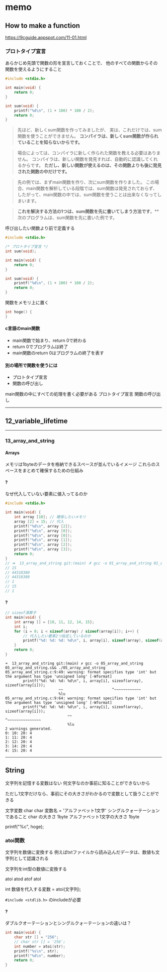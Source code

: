 # memo

## How to make a function
https://9cguide.appspot.com/11-01.html

### プロトタイプ宣言
あらかじめ先頭で関数の形を宣言しておくことで、
他のすべての関数からその関数を使えるようにすること

```c
#include <stdio.h>

int main(void) {
    return 0;
}

int sum(void) {
    printf("%d\n", (1 + 100) * 100 / 2);
    return 0;
}
```
>先ほど、新しくsum関数を作ってみましたが、
実は、これだけでは、sum関数を使うことができません。
**コンパイラは、新しくsum関数が作られていることを知らないからです。**

>場合によっては、コンパイラに新しく作られた関数を教える必要はありません。
コンパイラは、新しい関数を発見すれば、自動的に認識してくれるからです。
**ただし、新しい関数が使えるのは、その関数よりも後に発見された関数の中だけです。**

>先の例では、まずmain関数を作り、次にsum関数を作りました。
この場合、main関数を解析している段階では、sum関数は発見されておらず、
したがって、main関数の中では、sum関数を使うことは出来なくなってしまいます。

>**これを解決する方法の1つは、sum関数を先に書いてしまう方法です**。**
次のプログラムは、sum関数を先に書いた例です。

呼び出したい関数より前で定義する
```c
#include <stdio.h>

/* プロトタイプ宣言 */
int sum(void);

int main(void) {
    return 0;
}

int sum(void) {
    printf("%d\n", (1 + 100) * 100 / 2);
    return 0;
}
```

関数をメモリ上に置く
```c
int hoge() {
}
```

#### c言語のmain関数
- main関数で始まり、return 0で終わる
- return 0でプログラムは終了
- main関数のreturn 0はプログラムの終了を表す

#### 別の場所で関数を使うには
- プロトタイプ宣言
- 関数の呼び出し

main関数の中にすべての処理を書く必要がある
プロトタイプ宣言
関数の呼び出し

---

## 12_variable_lifetime

---

### 13_array_and_string
#### Arrays
メモリは1byteのデータを格納できるスペースが並んでいるイメージ
これらのスペースをまとめて確保するための仕組み

#### ?
なぜ代入していない要素に値入ってるのか
```c
#include <stdio.h>

int main(void) {
    int array [10]; // 確保したいメモリ
    array [2] = 15; // 代入
    printf("%d\n", array [2]);
    printf("%d\n", array [0]);
    printf("%d\n", array [0]);
    printf("%d\n", array [1]);
    printf("%d\n", array [2]);
    printf("%d\n", array [3]);
    return 0;
}
// ➜  13_array_and_string git:(main) ✗ gcc -o 01_array_and_string 01_array_and_string.c&& ./01_array_and_string
// 15
// 44318380
// 44318380
// 1
// 15
// 1
```

#### ?
```c
// sizeof演算子
int main(void) {
    int array [] = {10, 11, 12, 14, 15};
    int i;
    for (i = 0; i < sizeof(array) / sizeof(array[i]); i++) {
        // 代入したい要素2つ指定しているのか
        printf("%d: %d: %d: %d\n", i, array[i], sizeof(array), sizeof(array[i]));
    }
    return 0;
}
```
```log
➜  13_array_and_string git:(main) ✗ gcc -o 05_array_and_string 05_array_and_string.c&& ./05_array_and_string
05_array_and_string.c:9:49: warning: format specifies type 'int' but the argument has type 'unsigned long' [-Wformat]
        printf("%d: %d: %d: %d\n", i, array[i], sizeof(array), sizeof(array[i]));
                        ~~                      ^~~~~~~~~~~~~
                        %lu
05_array_and_string.c:9:64: warning: format specifies type 'int' but the argument has type 'unsigned long' [-Wformat]
        printf("%d: %d: %d: %d\n", i, array[i], sizeof(array), sizeof(array[i]));
                            ~~                                 ^~~~~~~~~~~~~~~~
                            %lu
2 warnings generated.
0: 10: 20: 4
1: 11: 20: 4
2: 12: 20: 4
3: 14: 20: 4
4: 15: 20: 4
```

---

## String
文字列を記憶する変数はない
何文字なのか事前に知ることができないから

ただし1文字だけなら、事前にその大きさがわかるので変数として扱うことができる

文字変数 char
char 変数名 = 'アルファベット1文字'
シングルクォーテーションであること
char の大きさ 1byte
アルファベット1文字の大きさ 1byte

printf("%c", hoge);

### atoi関数
文字列を数値に変換する
例えばtxtファイルから読み込んだデータは、数値も文字列として認識される

文字列をint型の数値に変換する

atoi
atod
atof
atol

int 数値を代入する変数 = atoi(文字列);

`#include <stdlib.h>`
のincludeが必要


#### ?
ダブルクオーテーションとシングルクォーテーションの違いは？

```c
int main(void) {
    char str [] = "256";
    // char str [] = '256';
    int number = atoi(str);
    printf("%s\n", str);
    printf("%d\n", number);
    return 0;
}
```